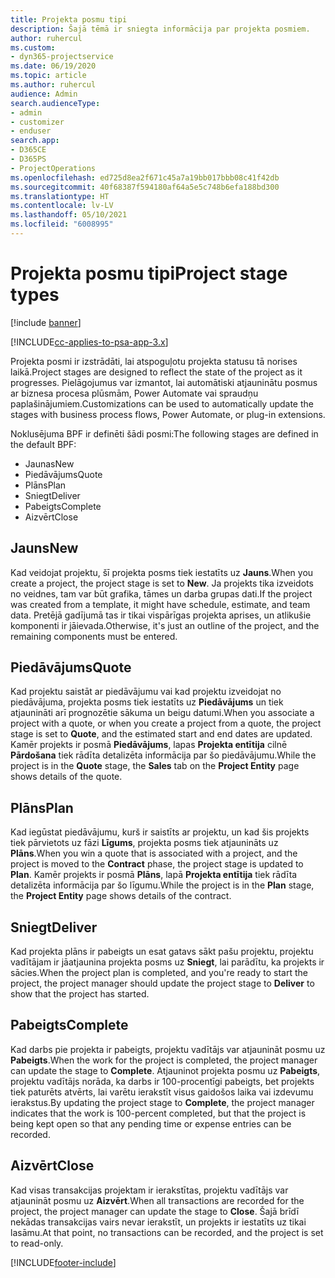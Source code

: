 ```yaml
---
title: Projekta posmu tipi
description: Šajā tēmā ir sniegta informācija par projekta posmiem.
author: ruhercul
ms.custom:
- dyn365-projectservice
ms.date: 06/19/2020
ms.topic: article
ms.author: ruhercul
audience: Admin
search.audienceType:
- admin
- customizer
- enduser
search.app:
- D365CE
- D365PS
- ProjectOperations
ms.openlocfilehash: ed725d8ea2f671c45a7a19bb017bbb08c41f42db
ms.sourcegitcommit: 40f68387f594180af64a5e5c748b6efa188bd300
ms.translationtype: HT
ms.contentlocale: lv-LV
ms.lasthandoff: 05/10/2021
ms.locfileid: "6008995"
---
```

# <a name="project-stage-types"></a><span data-ttu-id="9ea95-103">Projekta posmu tipi</span><span class="sxs-lookup"><span data-stu-id="9ea95-103">Project stage types</span></span> 

[!include [banner](../includes/psa-now-project-operations.md)]

[!INCLUDE[cc-applies-to-psa-app-3.x](../includes/cc-applies-to-psa-app-3x.md)]

<span data-ttu-id="9ea95-104">Projekta posmi ir izstrādāti, lai atspoguļotu projekta statusu tā norises laikā.</span><span class="sxs-lookup"><span data-stu-id="9ea95-104">Project stages are designed to reflect the state of the project as it progresses.</span></span> <span data-ttu-id="9ea95-105">Pielāgojumus var izmantot, lai automātiski atjauninātu posmus ar biznesa procesa plūsmām, Power Automate vai spraudņu paplašinājumiem.</span><span class="sxs-lookup"><span data-stu-id="9ea95-105">Customizations can be used to automatically update the stages with business process flows, Power Automate, or plug-in extensions.</span></span>

<span data-ttu-id="9ea95-106">Noklusējuma BPF ir definēti šādi posmi:</span><span class="sxs-lookup"><span data-stu-id="9ea95-106">The following stages are defined in the default BPF:</span></span>

- <span data-ttu-id="9ea95-107">Jaunas</span><span class="sxs-lookup"><span data-stu-id="9ea95-107">New</span></span>
- <span data-ttu-id="9ea95-108">Piedāvājums</span><span class="sxs-lookup"><span data-stu-id="9ea95-108">Quote</span></span>
- <span data-ttu-id="9ea95-109">Plāns</span><span class="sxs-lookup"><span data-stu-id="9ea95-109">Plan</span></span>
- <span data-ttu-id="9ea95-110">Sniegt</span><span class="sxs-lookup"><span data-stu-id="9ea95-110">Deliver</span></span>
- <span data-ttu-id="9ea95-111">Pabeigts</span><span class="sxs-lookup"><span data-stu-id="9ea95-111">Complete</span></span>
- <span data-ttu-id="9ea95-112">Aizvērt</span><span class="sxs-lookup"><span data-stu-id="9ea95-112">Close</span></span> 

## <a name="new"></a><span data-ttu-id="9ea95-113">Jauns</span><span class="sxs-lookup"><span data-stu-id="9ea95-113">New</span></span>

<span data-ttu-id="9ea95-114">Kad veidojat projektu, šī projekta posms tiek iestatīts uz **Jauns**.</span><span class="sxs-lookup"><span data-stu-id="9ea95-114">When you create a project, the project stage is set to **New**.</span></span> <span data-ttu-id="9ea95-115">Ja projekts tika izveidots no veidnes, tam var būt grafika, tāmes un darba grupas dati.</span><span class="sxs-lookup"><span data-stu-id="9ea95-115">If the project was created from a template, it might have schedule, estimate, and team data.</span></span> <span data-ttu-id="9ea95-116">Pretējā gadījumā tas ir tikai vispārīgas projekta aprises, un atlikušie komponenti ir jāievada.</span><span class="sxs-lookup"><span data-stu-id="9ea95-116">Otherwise, it's just an outline of the project, and the remaining components must be entered.</span></span>

## <a name="quote"></a><span data-ttu-id="9ea95-117">Piedāvājums</span><span class="sxs-lookup"><span data-stu-id="9ea95-117">Quote</span></span>

<span data-ttu-id="9ea95-118">Kad projektu saistāt ar piedāvājumu vai kad projektu izveidojat no piedāvājuma, projekta posms tiek iestatīts uz **Piedāvājums** un tiek atjaunināti arī prognozētie sākuma un beigu datumi.</span><span class="sxs-lookup"><span data-stu-id="9ea95-118">When you associate a project with a quote, or when you create a project from a quote, the project stage is set to **Quote**, and the estimated start and end dates are updated.</span></span> <span data-ttu-id="9ea95-119">Kamēr projekts ir posmā **Piedāvājums**, lapas **Projekta entītija** cilnē **Pārdošana** tiek rādīta detalizēta informācija par šo piedāvājumu.</span><span class="sxs-lookup"><span data-stu-id="9ea95-119">While the project is in the **Quote** stage, the **Sales** tab on the **Project Entity** page shows details of the quote.</span></span>

## <a name="plan"></a><span data-ttu-id="9ea95-120">Plāns</span><span class="sxs-lookup"><span data-stu-id="9ea95-120">Plan</span></span>

<span data-ttu-id="9ea95-121">Kad iegūstat piedāvājumu, kurš ir saistīts ar projektu, un kad šis projekts tiek pārvietots uz fāzi **Līgums**, projekta posms tiek atjaunināts uz **Plāns**.</span><span class="sxs-lookup"><span data-stu-id="9ea95-121">When you win a quote that is associated with a project, and the project is moved to the **Contract** phase, the project stage is updated to **Plan**.</span></span> <span data-ttu-id="9ea95-122">Kamēr projekts ir posmā **Plāns**, lapā **Projekta entītija** tiek rādīta detalizēta informācija par šo līgumu.</span><span class="sxs-lookup"><span data-stu-id="9ea95-122">While the project is in the **Plan** stage, the **Project Entity** page shows details of the contract.</span></span>

## <a name="deliver"></a><span data-ttu-id="9ea95-123">Sniegt</span><span class="sxs-lookup"><span data-stu-id="9ea95-123">Deliver</span></span>

<span data-ttu-id="9ea95-124">Kad projekta plāns ir pabeigts un esat gatavs sākt pašu projektu, projektu vadītājam ir jāatjaunina projekta posms uz **Sniegt**, lai parādītu, ka projekts ir sācies.</span><span class="sxs-lookup"><span data-stu-id="9ea95-124">When the project plan is completed, and you're ready to start the project, the project manager should update the project stage to **Deliver** to show that the project has started.</span></span>

## <a name="complete"></a><span data-ttu-id="9ea95-125">Pabeigts</span><span class="sxs-lookup"><span data-stu-id="9ea95-125">Complete</span></span> 

<span data-ttu-id="9ea95-126">Kad darbs pie projekta ir pabeigts, projektu vadītājs var atjaunināt posmu uz **Pabeigts**.</span><span class="sxs-lookup"><span data-stu-id="9ea95-126">When the work for the project is completed, the project manager can update the stage to **Complete**.</span></span> <span data-ttu-id="9ea95-127">Atjauninot projekta posmu uz **Pabeigts**, projektu vadītājs norāda, ka darbs ir 100-procentīgi pabeigts, bet projekts tiek paturēts atvērts, lai varētu ierakstīt visus gaidošos laika vai izdevumu ierakstus.</span><span class="sxs-lookup"><span data-stu-id="9ea95-127">By updating the project stage to **Complete**, the project manager indicates that the work is 100-percent completed, but that the project is being kept open so that any pending time or expense entries can be recorded.</span></span>

## <a name="close"></a><span data-ttu-id="9ea95-128">Aizvērt</span><span class="sxs-lookup"><span data-stu-id="9ea95-128">Close</span></span>

<span data-ttu-id="9ea95-129">Kad visas transakcijas projektam ir ierakstītas, projektu vadītājs var atjaunināt posmu uz **Aizvērt**.</span><span class="sxs-lookup"><span data-stu-id="9ea95-129">When all transactions are recorded for the project, the project manager can update the stage to **Close**.</span></span> <span data-ttu-id="9ea95-130">Šajā brīdī nekādas transakcijas vairs nevar ierakstīt, un projekts ir iestatīts uz tikai lasāmu.</span><span class="sxs-lookup"><span data-stu-id="9ea95-130">At that point, no transactions can be recorded, and the project is set to read-only.</span></span>


[!INCLUDE[footer-include](../includes/footer-banner.md)]